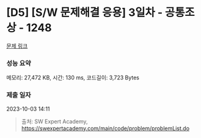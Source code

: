# [D5] [S/W 문제해결 응용] 3일차 - 공통조상 - 1248 

[문제 링크](https://swexpertacademy.com/main/code/problem/problemDetail.do?contestProbId=AV15PTkqAPYCFAYD) 

### 성능 요약

메모리: 27,472 KB, 시간: 130 ms, 코드길이: 3,723 Bytes

### 제출 일자

2023-10-03 14:11



> 출처: SW Expert Academy, https://swexpertacademy.com/main/code/problem/problemList.do